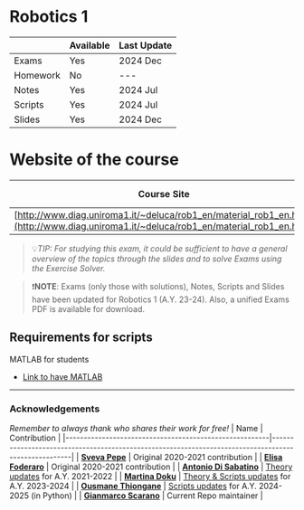 # Robotics 1

|                | Available | Last Update |
| -------------- | --------- | ----------- |
| Exams          | Yes       | 2024 Dec    |
| Homework       | No        | ---         |
| Notes          | Yes       | 2024 Jul    |
| Scripts        | Yes       | 2024 Jul    |
| Slides         | Yes       | 2024 Dec    |

# Website of the course

| Course Site                                                                                                                            | Last Update |
| -------------------------------------------------------------------------------------------------------------------------------------- | ----------- |
| [http://www.diag.uniroma1.it/~deluca/rob1_en/material_rob1_en.html](http://www.diag.uniroma1.it/~deluca/rob1_en/material_rob1_en.html) | 2024        |

> :bulb:_TIP: For studying this exam, it could be sufficient to have a general overview of the topics through the slides and to solve Exams using the Exercise Solver._

> :exclamation:**NOTE**: Exams (only those with solutions), Notes, Scripts and Slides have been updated for Robotics 1 (A.Y. 23-24). Also, a unified Exams PDF is available for download.

## Requirements for scripts

MATLAB for students

* [Link to have MATLAB](https://it.mathworks.com/academia/tah-portal/sapienza-universita-di-roma-40576534.html)

------------------------

### Acknowledgements
_Remember to always thank who shares their work for free!_
| Name                                                   | Contribution                                                                                        |
|--------------------------------------------------------|-----------------------------------------------------------------------------------------------------|
| **[Sveva Pepe](pepes97)**                              | Original 2020-2021 contribution                                                                     |
| **[Elisa Foderaro](https://github.com/Berenice02)**    | Original 2020-2021 contribution                                                                     |
| **[Antonio Di Sabatino](https://github.com/Tino-97)**  | [Theory updates](https://github.com/Tino-97/Robotics1) for A.Y. 2021-2022                           |
| **[Martina Doku](https://github.com/MartinaDoku2001)** | [Theory & Scripts updates](https://github.com/MartinaDoku2001/robotics1_scripts) for A.Y. 2023-2024 |
| **[Ousmane Thiongane](https://github.com/Mowibox)** | [Scripts updates](https://github.com/Mowibox/Robobox) for A.Y. 2024-2025 (in Python) |
| **[Gianmarco Scarano](https://github.com/SlimShadys)** | Current Repo maintainer                                                                             |
